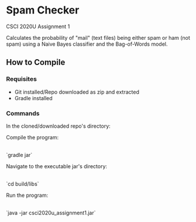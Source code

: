 # Spam Checker
<p>CSCI 2020U Assignment 1</p>

<p>Calculates the probability of "mail" (text files) being either spam or ham (not spam) using a Naive Bayes classifier and the Bag-of-Words model.</p>



## How to Compile

### Requisites
* Git installed/Repo downloaded as zip and extracted
* Gradle installed

### Commands

<p>In the cloned/downloaded repo's directory:</p>

<p>Compile the program:</p>
<br/>
`gradle jar`

<p>Navigate to the executable jar's directory:</p>
<br/>
`cd build/libs`

<p>Run the program:</p>
<br/>
`java -jar csci2020u_assignment1.jar`

